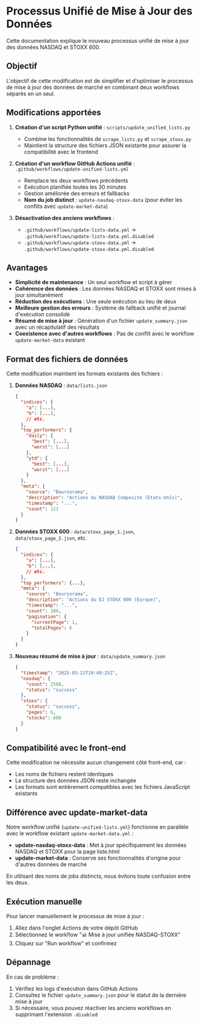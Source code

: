 # Processus Unifié de Mise à Jour des Données

Cette documentation explique le nouveau processus unifié de mise à jour des données NASDAQ et STOXX 600.

## Objectif

L'objectif de cette modification est de simplifier et d'optimiser le processus de mise à jour des données de marché en combinant deux workflows séparés en un seul.

## Modifications apportées

1. **Création d'un script Python unifié** : `scripts/update_unified_lists.py`
   - Combine les fonctionnalités de `scrape_lists.py` et `scrape_stoxx.py`
   - Maintient la structure des fichiers JSON existante pour assurer la compatibilité avec le frontend

2. **Création d'un workflow GitHub Actions unifié** : `.github/workflows/update-unified-lists.yml`
   - Remplace les deux workflows précédents
   - Exécution planifiée toutes les 30 minutes
   - Gestion améliorée des erreurs et fallbacks
   - **Nom du job distinct** : `update-nasdaq-stoxx-data` (pour éviter les conflits avec `update-market-data`)

3. **Désactivation des anciens workflows** :
   - `.github/workflows/update-lists-data.yml` → `.github/workflows/update-lists-data.yml.disabled`
   - `.github/workflows/update-stoxx-data.yml` → `.github/workflows/update-stoxx-data.yml.disabled`

## Avantages

- **Simplicité de maintenance** : Un seul workflow et script à gérer
- **Cohérence des données** : Les données NASDAQ et STOXX sont mises à jour simultanément
- **Réduction des exécutions** : Une seule exécution au lieu de deux
- **Meilleure gestion des erreurs** : Système de fallback unifié et journal d'exécution consolidé
- **Résumé de mise à jour** : Génération d'un fichier `update_summary.json` avec un récapitulatif des résultats
- **Coexistence avec d'autres workflows** : Pas de conflit avec le workflow `update-market-data` existant

## Format des fichiers de données

Cette modification maintient les formats existants des fichiers :

1. **Données NASDAQ** : `data/lists.json`
   ```json
   {
     "indices": {
       "a": [...],
       "b": [...],
       // etc.
     },
     "top_performers": {
       "daily": {
         "best": [...],
         "worst": [...]
       },
       "ytd": {
         "best": [...],
         "worst": [...]
       }
     },
     "meta": {
       "source": "Boursorama",
       "description": "Actions du NASDAQ Composite (États-Unis)",
       "timestamp": "...",
       "count": 123
     }
   }
   ```

2. **Données STOXX 600** : `data/stoxx_page_1.json`, `data/stoxx_page_2.json`, etc.
   ```json
   {
     "indices": {
       "a": [...],
       "b": [...],
       // etc.
     },
     "top_performers": {...},
     "meta": {
       "source": "Boursorama",
       "description": "Actions du DJ STOXX 600 (Europe)",
       "timestamp": "...",
       "count": 100,
       "pagination": {
         "currentPage": 1,
         "totalPages": 6
       }
     }
   }
   ```

3. **Nouveau résumé de mise à jour** : `data/update_summary.json`
   ```json
   {
     "timestamp": "2025-03-21T10:40:25Z",
     "nasdaq": {
       "count": 2500,
       "status": "success"
     },
     "stoxx": {
       "status": "success",
       "pages": 6,
       "stocks": 600
     }
   }
   ```

## Compatibilité avec le front-end

Cette modification ne nécessite aucun changement côté front-end, car :
- Les noms de fichiers restent identiques
- La structure des données JSON reste inchangée
- Les formats sont entièrement compatibles avec les fichiers JavaScript existants

## Différence avec update-market-data

Notre workflow unifié (`update-unified-lists.yml`) fonctionne en parallèle avec le workflow existant `update-market-data.yml` :
- **update-nasdaq-stoxx-data** : Met à jour spécifiquement les données NASDAQ et STOXX pour la page liste.html
- **update-market-data** : Conserve ses fonctionnalités d'origine pour d'autres données de marché 

En utilisant des noms de jobs distincts, nous évitons toute confusion entre les deux.

## Exécution manuelle

Pour lancer manuellement le processus de mise à jour :
1. Allez dans l'onglet Actions de votre dépôt GitHub
2. Sélectionnez le workflow "📊 Mise à jour unifiée NASDAQ-STOXX"
3. Cliquez sur "Run workflow" et confirmez

## Dépannage

En cas de problème :
1. Vérifiez les logs d'exécution dans GitHub Actions
2. Consultez le fichier `update_summary.json` pour le statut de la dernière mise à jour
3. Si nécessaire, vous pouvez réactiver les anciens workflows en supprimant l'extension `.disabled`